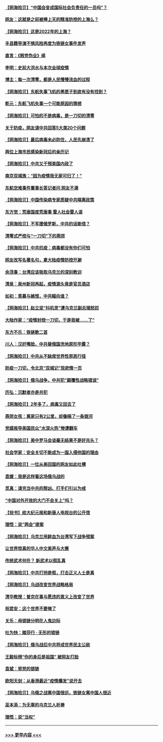 #### [【网海拾贝】“中国会变成国际社会负责任的一员吗”？](../pages/nsc993/n13680707.md?t=03292153) 
#### [网友：这就是之前被捧上天的精准防控的上海么？](../pages/nsc993/n13680287.md?t=03292153) 
#### [【网海拾贝】这是2022年的上海？](../pages/nsc993/n13678253.md?t=03292153) 
#### [丰县籍导演不惧风险再度为铁链女事件发声](../pages/nsc993/n13678215.md?t=03292153) 
#### [直言：《贱党伪业》续](../pages/nsc993/n13678056.md?t=03292153) 
#### [李明：史前大洪水与本次全球疫情](../pages/nsc993/n13677332.md?t=03292153) 
#### [博主：每一次清零，都是人民慢慢流血的过程](../pages/nsc993/n13676078.md?t=03292153) 
#### [【网海拾贝】东航失事飞机的黑匣子到底有没有找到？](../pages/nsc993/n13676034.md?t=03292153) 
#### [乾元：东航飞机失事一个可能原因的猜想](../pages/nsc993/n13675834.md?t=03292153) 
#### [【网海拾贝】可怕的不是病毒，是一刀切的清零](../pages/nsc993/n13674403.md?t=03292153) 
#### [关于防疫，网友请中共回答5大类20个问题](../pages/nsc993/n13674318.md?t=03292153) 
#### [【网海拾贝】最后病毒未必防住，人民先崩溃了](../pages/nsc993/n13672307.md?t=03292153) 
#### [两位上海市民感染新冠后的亲历记](../pages/nsc993/n13672217.md?t=03292153) 
#### [【网海拾贝】中共又干预美国内政了](../pages/nsc993/n13669564.md?t=03292153) 
#### [南京双城族：“因为疫情我无家可归了！”](../pages/nsc993/n13669511.md?t=03292153) 
#### [东航空难事件董事长答记者问 网友不满](../pages/nsc993/n13669436.md?t=03292153) 
#### [【网海拾贝】中国传染病专家质疑中共隔离政策](../pages/nsc993/n13667190.md?t=03292153) 
#### [东方觉：荒唐国度荒唐事 雷人社会雷人语](../pages/nsc993/n13666926.md?t=03292153) 
#### [【网海拾贝】不军援俄罗斯，中共的话能信？](../pages/nsc993/n13664594.md?t=03292153) 
#### [清零式严控与“一刀切”下的燕郊](../pages/nsc993/n13664450.md?t=03292153) 
#### [【网海拾贝】中共抗疫：病毒都没有你们可怕](../pages/nsc993/n13662063.md?t=03292153) 
#### [网友改写名著名句，拿大陆疫情防控开涮](../pages/nsc993/n13661999.md?t=03292153) 
#### [余茂春：台湾应该吸取乌克兰的深刻教训](../pages/nsc993/n13661829.md?t=03292153) 
#### [清泉：泉州新冠再起，疫情源头竟是官员酒店](../pages/nsc993/n13660898.md?t=03292153) 
#### [如初：羡慕与嫉恨，中共瞄向谁？](../pages/nsc993/n13660773.md?t=03292153) 
#### [【网海拾贝】赵立坚“抖机灵”遭乌克兰副总理怒怼](../pages/nsc993/n13659660.md?t=03292153) 
#### [大陆作家：“疫情封控一刀切，于是我被……了”](../pages/nsc993/n13659323.md?t=03292153) 
#### [东方不乐：铁链歌二首](../pages/nsc993/n13659123.md?t=03292153) 
#### [川人：汉奸嘴脸，中共替俄国洗地原形毕露？](../pages/nsc993/n13657995.md?t=03292153) 
#### [【网海拾贝】中共从不缺席世界性邪恶行径](../pages/nsc993/n13657799.md?t=03292153) 
#### [防疫一刀切，令北京“双城记”现悲情一页](../pages/nsc993/n13657746.md?t=03292153) 
#### [【网海拾贝】俄乌战争，中共犯“颠覆性战略错误”](../pages/nsc993/n13655760.md?t=03292153) 
#### [历弘：沉默者亦是共犯](../pages/nsc993/n13652799.md?t=03292153) 
#### [【网海拾贝】2年多了，病毒又回去了](../pages/nsc993/n13652629.md?t=03292153) 
#### [燕郊女孩：离家只有2公里，却像隔了一条银河](../pages/nsc993/n13652450.md?t=03292153) 
#### [党媒报导美国民众“水深火热”惨遭翻车](../pages/nsc993/n13649966.md?t=03292153) 
#### [【网海拾贝】美中罗马会谈毫无结果不是好兆头？](../pages/nsc993/n13649860.md?t=03292153) 
#### [社会学家：安全关切不能成为一国入侵他国的理由](../pages/nsc993/n13649744.md?t=03292153) 
#### [【网海拾贝】一位从美回国的网友如此吐槽](../pages/nsc993/n13647381.md?t=03292153) 
#### [袁媛：我是这样看这场俄乌战的](../pages/nsc993/n13644892.md?t=03292153) 
#### [觅真：请充当中共的帮凶、打手们引以为戒](../pages/nsc993/n13644228.md?t=03292153) 
#### [“中国对外开放的大门不会关上”吗？](../pages/nsc993/n13644191.md?t=03292153) 
#### [【投书】给大纪元报和新唐人电视台的公开信](../pages/nsc993/n13644124.md?t=03292153) 
#### [理悟：说“两会”提案](../pages/nsc993/n13643927.md?t=03292153) 
#### [【网海拾贝】乌克兰用鲜血为台湾写下战争预案](../pages/nsc993/n13643578.md?t=03292153) 
#### [让世界惊喜的华人中文美声与大赛](../pages/nsc993/n13641647.md?t=03292153) 
#### [传统武术何在？ 新武术以假乱真](../pages/nsc993/n13641615.md?t=03292153) 
#### [【网海拾贝】中共打拐是假，打击正义人士是真](../pages/nsc993/n13641238.md?t=03292153) 
#### [【网海拾贝】乌战改变世界战略格局](../pages/nsc993/n13639171.md?t=03292153) 
#### [清华教授：普京在事与愿违的意义上改变了世界](../pages/nsc993/n13639019.md?t=03292153) 
#### [祝君安：这个世界不要俺了](../pages/nsc993/n13638903.md?t=03292153) 
#### [关乐：母锁链分明在人鬼边际](../pages/nsc993/n13637601.md?t=03292153) 
#### [吐为快：踏莎行 · 无形的锁链](../pages/nsc993/n13637555.md?t=03292153) 
#### [【网海拾贝】俄乌战后中共将成世界民主公敌](../pages/nsc993/n13636363.md?t=03292153) 
#### [王毅标榜“你的身后是祖国” 被网友打脸](../pages/nsc993/n13636270.md?t=03292153) 
#### [袁斌：邪党的锁链](../pages/nsc993/n13636247.md?t=03292153) 
#### [欧阳天剑：从香港最近“疫情爆发”说开去](../pages/nsc993/n13633182.md?t=03292153) 
#### [【网海拾贝】乌俄之战离中国很远，铁链女离中国人很近](../pages/nsc993/n13630325.md?t=03292153) 
#### [巫本添：为无辜的乌克兰人祈祷](../pages/nsc993/n13629307.md?t=03292153) 
#### [理悟：说“当权”](../pages/nsc993/n13629223.md?t=03292153) 

----
#### [ >>> 更早内容 <<< ](../indexes/nsc993-earlier.md)
